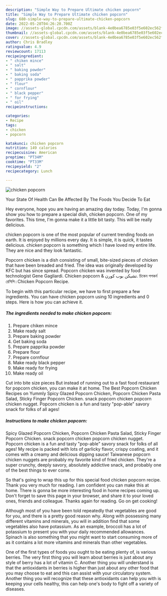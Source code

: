 ```yaml
---
description: "Simple Way to Prepare Ultimate chicken popcorn"
title: "Simple Way to Prepare Ultimate chicken popcorn"
slug: 680-simple-way-to-prepare-ultimate-chicken-popcorn
date: 2022-05-28T04:26:20.700Z
image: //assets-global.cpcdn.com/assets/blank-4e0bea6785e03f5e602ec562f230caae08da540cada707380b4fe1bbebba43da.png
thumbnail: //assets-global.cpcdn.com/assets/blank-4e0bea6785e03f5e602ec562f230caae08da540cada707380b4fe1bbebba43da.png
cover: //assets-global.cpcdn.com/assets/blank-4e0bea6785e03f5e602ec562f230caae08da540cada707380b4fe1bbebba43da.png
author: Chris Bradley
ratingvalue: 4.9
reviewcount: 17113
recipeingredient:
- " chiken mince"
- " salt"
- " baking powder"
- " baking soda"
- " papprika powder"
- " flour"
- " cornflour"
- " black pepper"
- " for frying"
- " oil"
recipeinstructions:

categories:
- Recipe
tags:
- chicken
- popcorn

katakunci: chicken popcorn 
nutrition: 149 calories
recipecuisine: American
preptime: "PT34M"
cooktime: "PT33M"
recipeyield: "2"
recipecategory: Lunch

---
```



![chicken popcorn](//assets-global.cpcdn.com/assets/blank-4e0bea6785e03f5e602ec562f230caae08da540cada707380b4fe1bbebba43da.png)

Your State Of Health Can Be Affected By The Foods You Decide To Eat

Hey everyone, hope you are having an amazing day today. Today, I'm gonna show you how to prepare a special dish, chicken popcorn. One of my favorites. This time, I'm gonna make it a little bit tasty. This will be really delicious.

chicken popcorn is one of the most popular of current trending foods on earth. It is enjoyed by millions every day. It is simple, it is quick, it tastes delicious. chicken popcorn is something which I have loved my entire life. They are nice and they look fantastic.

Popcorn chicken is a dish consisting of small, bite-sized pieces of chicken that have been breaded and fried. The idea was originally developed by KFC but has since spread. Popcorn chicken was invented by food technologist Gene Gagliardi. Chicken popcorn &amp; تشيكن بوب كورن. চিকেন পপকর্ন রেসিপি।Chicken Popcorn Recipe.


To begin with this particular recipe, we have to first prepare a few ingredients. You can have chicken popcorn using 10 ingredients and 0 steps. Here is how you can achieve it.

<!--inarticleads1-->

##### The ingredients needed to make chicken popcorn:

1. Prepare  chiken mince
1. Make ready  salt
1. Prepare  baking powder
1. Get  baking soda
1. Prepare  papprika powder
1. Prepare  flour
1. Prepare  cornflour
1. Make ready  black pepper
1. Make ready  for frying
1. Make ready  oil


Cut into bite size pieces But instead of running out to a fast food restaurant for popcorn chicken, you can make it at home. The Best Popcorn Chicken Recipes on Yummly Spicy Glazed Popcorn Chicken, Popcorn Chicken Pasta Salad, Sticky Finger Popcorn Chicken. snack popcorn chicken popcorn chicken nugget. Popcorn chicken is a fun and tasty &#34;pop-able&#34; savory snack for folks of all ages! 

<!--inarticleads2-->

##### Instructions to make chicken popcorn:



Spicy Glazed Popcorn Chicken, Popcorn Chicken Pasta Salad, Sticky Finger Popcorn Chicken. snack popcorn chicken popcorn chicken nugget. Popcorn chicken is a fun and tasty &#34;pop-able&#34; savory snack for folks of all ages! My recipe is packed with lots of garlicky flavor, crispy coating, and it comes with a creamy and delicious dipping sauce! Taiwanese popcorn chicken nuggets are probably my favorite kind of fried chicken. They&#39;re a super crunchy, deeply savory, absolutely addictive snack, and probably one of the best things to ever come. 

So that's going to wrap this up for this special food chicken popcorn recipe. Thank you very much for reading. I am confident you can make this at home. There is gonna be more interesting food in home recipes coming up. Don't forget to save this page in your browser, and share it to your loved ones, friends and colleague. Thanks again for reading. Go on get cooking!

Although most of you have been told repeatedly that vegetables are good for you, and there is a pretty good reason why. Along with possessing many different vitamins and minerals, you will in addition find that some vegetables also have potassium. As an example, broccoli has a lot of potassium to present you with your daily recommended allowances. Spinach is also something that you might want to start consuming more of as it contains a lot more vitamins and minerals than other vegetables.

One of the first types of foods you ought to be eating plenty of, is various berries. The very first thing you will learn about berries is just about any style of berry has a lot of vitamin C. Another thing you will understand is that the antioxidants in berries is higher than just about any other food that you may choose to eat and this can assist with your circulatory system. Another thing you will recognize that these antioxidants can help you with is keeping your cells healthy, this can help one's body to fight off a variety of diseases.
